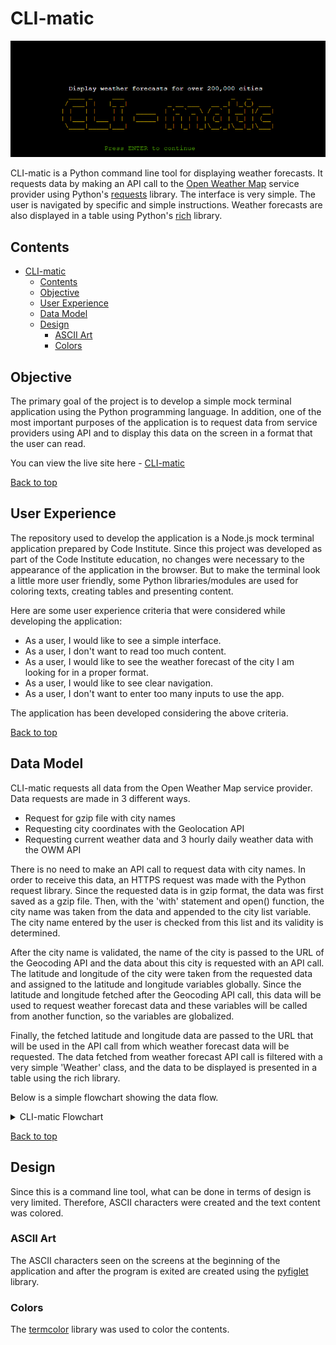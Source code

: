 # CLI-matic

![Banner](assets/images/banner.png)

CLI-matic is a Python command line tool for displaying weather forecasts. It requests data by making an API call to the [Open Weather Map](https://openweathermap.org/api) service provider using Python's [requests](https://requests.readthedocs.io/en/latest/) library. The interface is very simple. The user is navigated by specific and simple instructions. Weather forecasts are also displayed in a table using Python's [rich](https://rich.readthedocs.io/en/stable/introduction.html#:~:text=Rich%20is%20a%20Python%20library,in%20a%20more%20readable%20way.) library.

## Contents

- [CLI-matic](#cli-matic)
  - [Contents](#contents)
  - [Objective](#objective)
  - [User Experience](#user-experience)
  - [Data Model](#data-model)
  - [Design](#design)
    - [ASCII Art](#ascii-art)
    - [Colors](#colors)

## Objective

The primary goal of the project is to develop a simple mock terminal application using the Python programming language. In addition, one of the most important purposes of the application is to request data from service providers using API and to display this data on the screen in a format that the user can read.

You can view the live site here - [CLI-matic](https://cli-matic.herokuapp.com/)

[Back to top](<#contents>)

## User Experience

The repository used to develop the application is a Node.js mock terminal application prepared by Code Institute. Since this project was developed as part of the Code Institute education, no changes were necessary to the appearance of the application in the browser. But to make the terminal look a little more user friendly, some Python libraries/modules are used for coloring texts, creating tables and presenting content.

Here are some user experience criteria that were considered while developing the application:

- As a user, I would like to see a simple interface.
- As a user, I don't want to read too much content.
- As a user, I would like to see the weather forecast of the city I am looking for in a proper format.
- As a user, I would like to see clear navigation.
- As a user, I don't want to enter too many inputs to use the app.

The application has been developed considering the above criteria.

[Back to top](<#contents>)

## Data Model

CLI-matic requests all data from the Open Weather Map service provider. Data requests are made in 3 different ways.

- Request for gzip file with city names
- Requesting city coordinates with the Geolocation API
- Requesting current weather data and 3 hourly daily weather data with the OWM API

There is no need to make an API call to request data with city names. In order to receive this data, an HTTPS request was made with the Python request library. Since the requested data is in gzip format, the data was first saved as a gzip file. Then, with the 'with' statement and open() function, the city name was taken from the data and appended to the city list variable. The city name entered by the user is checked from this list and its validity is determined.

After the city name is validated, the name of the city is passed to the URL of the Geocoding API and the data about this city is requested with an API call. The latitude and longitude of the city were taken from the requested data and assigned to the latitude and longitude variables globally. Since the latitude and longitude fetched after the Geocoding API call, this data will be used to request weather forecast data and these variables will be called from another function, so the variables are globalized.

Finally, the fetched latitude and longitude data are passed to the URL that will be used in the API call from which weather forecast data will be requested. The data fetched from weather forecast API call is filtered with a very simple 'Weather' class, and the data to be displayed is presented in a table using the rich library.

Below is a simple flowchart showing the data flow.

<details><summary>CLI-matic Flowchart</summary>

![flowchart](assets/images/flowchart.drawio.png)
</details>

[Back to top](<#contents>)

## Design

Since this is a command line tool, what can be done in terms of design is very limited. Therefore, ASCII characters were created and the text content was colored.
### ASCII Art

The ASCII characters seen on the screens at the beginning of the application and after the program is exited are created using the [pyfiglet](https://pypi.org/project/pyfiglet/0.7/) library.

### Colors

The [termcolor](https://pypi.org/project/termcolor/) library was used to color the contents.